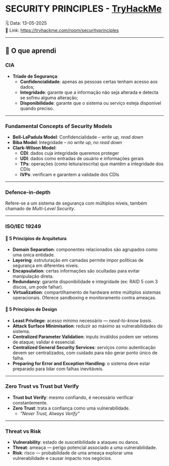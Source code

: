 # SECURITY PRINCIPLES - [TryHackMe](https://tryhackme.com/room/securityprinciples)

🗓️ Data: 13-05-2025  
🔗 Link: https://tryhackme.com/room/securityprinciples

---

## 🧠 O que aprendi

### CIA

- **Tríade de Segurança**:
  - **Confidencialidade**: apenas as pessoas certas tenham acesso aos dados;
  - **Integridade**: garante que a informação não seja alterada e detecta se sofreu alguma alteração;
  - **Disponibilidade**: garante que o sistema ou serviço esteja disponível quando preciso.

---

### Fundamental Concepts of Security Models

- **Bell-LaPadula Model**: Confidencialidade – _write up, read down_
- **Biba Model**: Integridade – _no write up, no read down_
- **Clark-Wilson Model**:
  - **CDI**: dados cuja integridade queremos proteger
  - **UDI**: dados como entradas de usuário e informações gerais
  - **TPs**: operações (como leitura/escrita) que mantêm a integridade dos CDIs
  - **IVPs**: verificam e garantem a validade dos CDIs

---

### Defence-in-depth

Refere-se a um sistema de segurança com múltiplos níveis, também chamado de _Multi-Level Security_.

---

### ISO/IEC 19249

#### 🧱 5 Princípios de Arquitetura

- **Domain Separation**: componentes relacionados são agrupados como uma única entidade.
- **Layering**: estruturação em camadas permite impor políticas de segurança em diferentes níveis.
- **Encapsulation**: certas informações são ocultadas para evitar manipulação direta.
- **Redundancy**: garante disponibilidade e integridade (ex: RAID 5 com 3 discos, um pode falhar).
- **Virtualization**: compartilhamento de hardware entre múltiplos sistemas operacionais. Oferece sandboxing e monitoramento contra ameaças.

#### 🧩 5 Princípios de Design

- **Least Privilege**: acesso mínimo necessário — _need-to-know basis_.
- **Attack Surface Minimisation**: reduzir ao máximo as vulnerabilidades do sistema.
- **Centralized Parameter Validation**: inputs inválidos podem ser vetores de ataque; validar é essencial.
- **Centralized General Security Services**: serviços como autenticação devem ser centralizados, com cuidado para não gerar ponto único de falha.
- **Preparing for Error and Exception Handling**: o sistema deve estar preparado para lidar com falhas inevitáveis.

---

### Zero Trust vs Trust but Verify

- **Trust but Verify**: mesmo confiando, é necessário verificar constantemente.
- **Zero Trust**: trata a confiança como uma vulnerabilidade.
  - _"Never Trust, Always Verify"_

---

### Threat vs Risk

- **Vulnerability**: estado de suscetibilidade a ataques ou danos.
- **Threat**: ameaça — perigo potencial associado a uma vulnerabilidade.
- **Risk**: risco — probabilidade de uma ameaça explorar uma vulnerabilidade e causar impacto nos negócios.
